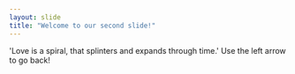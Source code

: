 ```yaml
---
layout: slide
title: "Welcome to our second slide!"
---
```

'Love is a spiral, that splinters and expands through time.'
Use the left arrow to go back!

